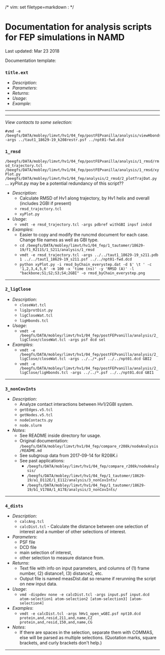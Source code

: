 /* vim: set filetype=markdown : */


# Documentation for analysis scripts for FEP simulations in NAMD
Last updated: Mar 23 2018

Documentation template:

### `title.ext`
* *Description*:
* *Parameters*:
* *Returns*:
* *Usage*:
* *Example*:

-----------------------------------------------------------------------------------------------------------------

-----------------------------------------------------------------------------------------------------------------
*View contacts to some selection:*
```
#vmd -e /beegfs/DATA/mobley/limvt/hv1/04_fep/postFEPvanilla/analysis/viewHbonds.vmd -args ../taut1_18629-19_k208restr.psf ../npt01-fwd.dcd
```


### `1_rmsd`
`/beegfs/DATA/mobley/limvt/hv1/04_fep/postFEPvanilla/analysis/1_rmsd/rmsd_trajectory.tcl`
`/beegfs/DATA/mobley/limvt/hv1/04_fep/postFEPvanilla/analysis/1_rmsd/xyPlot.py`
`/beegfs/DATA/mobley/limvt/hv1/04_fep/analysis/2_rmsd/2_plotTrajDat.py` ... xyPlot.py may be a potential redundancy of this script??

* *Description*:
   * Calculate RMSD of Hv1 along trajectory, by Hv1 helix and overall (includes 2GBI if present)
   * `rmsd_trajectory.tcl`
   * `xyPlot.py`
* *Usage*:
   * `vmdt -e rmsd_trajectory.tcl -args pdbref withGBI inpsf indcd`
* *Examples*:
   * Easier to copy and modify the runcmd document for each case. Change file names as well as GBI type.
   * `cd /beegfs/DATA/mobley/limvt/hv1/04_fep/1_tautomer/18629-19/f1_R211S/1_S211/analysis/1_rmsd`
   * `vmdt -e rmsd_trajectory.tcl -args ../../taut1_18629-19_s211.pdb 1 ../../taut1_18629-19_s211.psf ../../npt01-fwd.dcd`
   * `python xyPlot.py -i rmsd_byChain_everystep.dat -d $' \t ' -c '1,2,3,4,5,6' -m 100 -x 'time (ns)' -y 'RMSD (A)' -l "backbone;S1;S2;S3;S4;2GBI" -o rmsd_byChain_everystep.png`
   

-----------------------------------------------------------------------------------------------------------------

### `2_ligClose`
* *Description*:
   * `closeWat.tcl`
   * `lig2protDist.py`
   * `ligCloseWat.tcl`
   * `ligHbonds.tcl`
* *Usage*:
   * `vmdt -e /beegfs/DATA/mobley/limvt/hv1/04_fep/postFEPvanilla/analysis/2_ligClose/closeWat.tcl -args psf dcd sel`
* *Examples*:
   * `vmdt -e /beegfs/DATA/mobley/limvt/hv1/04_fep/postFEPvanilla/analysis/2_ligClose/closeWat.tcl -args ../../*.psf ../../npt01.dcd GBI2`
   * `vmdt -e /beegfs/DATA/mobley/limvt/hv1/04_fep/postFEPvanilla/analysis/2_ligClose/ligHbonds.tcl -args ../../*.psf ../../npt01.dcd GBI1`


-----------------------------------------------------------------------------------------------------------------

### `3_nonCovInts`

* *Description*:
   * Analyze contact interactions between Hv1/2GBI system.
   * `getEdges.v5.tcl`
   * `getNodes.v5.tcl`
   * `nodeContacts.py`
   * `node.slurm`
* *Notes*:
   * See README inside directory for usage.
   * Original documentation: `/beegfs/DATA/mobley/limvt/hv1/04_fep/compare_r208k/nodeAnalysis/README.md`
   * See subgroup data from 2017-09-14 for R208K.i
   * See past applications:
      * `/beegfs/DATA/mobley/limvt/hv1/04_fep/compare_r208k/nodeAnalysis/`
      * `/beegfs/DATA/mobley/limvt/hv1/04_fep/1_tautomer/18629-19/a1_D112E/1_E112/analysis/3_nonCovInts/`
      * `/beegfs/DATA/mobley/limvt/hv1/04_fep/1_tautomer/18629-19/b1_V178A/1_A178/analysis/3_nonCovInts/` 

-----------------------------------------------------------------------------------------------------------------

### `4_dists`

* *Description*: 
   * `calcAng.tcl`
   * `calcDist.tcl` - Calculate the distance between one selection of interest and a number of other selections of interest.
* *Parameters*: 
   * PSF file
   * DCD file
   * main selection of interest, 
   * other selection to measure distance from. 
* *Returns*: 
   * Text file with info on input parameters, and columns of (1) frame number, (2) distance1, (3) distance2, etc.
   * Output file is named measDist.dat so rename if rerunning the script on new input data.
* *Usage*: 
   * `vmd -dispdev none -e calcDist.tcl -args input.psf input.dcd atom-selection1 atom-selection2 [atom-selection3] [atom-selection4]`   
* *Examples*:
   * `vmdt -e calcDist.tcl -args hHv1_open_wGBI.psf npt10.dcd protein,and,resid,211,and,name,CZ protein,and,resid,150,and,name,CG`
* *Notes*: 
   * If there are spaces in the selection, separate them with COMMAS, else will be parsed as multiple selections.
     (Quotation marks, square brackets, and curly brackets don't help.)

-----------------------------------------------------------------------------------------------------------------
